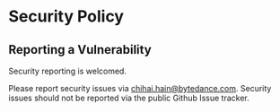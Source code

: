 # Security Policy

## Reporting a Vulnerability

Security reporting is welcomed.

Please report security issues via [chihai.hain@bytedance.com](mailto:chihai.hain@bytedance.com). Security issues should not be reported via the public Github Issue tracker.

